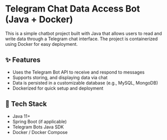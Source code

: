# Telegram Chat Data Access Bot (Java + Docker)

This is a simple chatbot project built with Java that allows users to read and write data through a Telegram chat interface. The project is containerized using Docker for easy deployment.

## ✨ Features

- Uses the Telegram Bot API to receive and respond to messages
- Supports storing, and displaying data via chat
- Data is persisted in a customizable database (e.g., MySQL, MongoDB)
- Dockerized for quick setup and deployment

## 🧰 Tech Stack

- Java 11+
- Spring Boot (if applicable)
- Telegram Bots Java SDK
- Docker / Docker Compose
